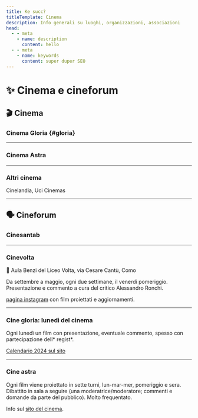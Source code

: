 ```yaml
---
title: Ke succ?
titleTemplate: Cinema
description: Info generali su luoghi, organizzazioni, associazioni
head:
  - - meta
    - name: description
      content: hello
  - - meta
    - name: keywords
      content: super duper SEO
---
```

# ✨ Cinema e cineforum

## 🎬 Cinema

### Cinema Gloria {#gloria}

***

### Cinema Astra

***

### Altri cinema

Cinelandia, Uci Cinemas

***

## 🗣️ Cineforum

### Cinesantab

***

### Cinevolta

📍 Aula Benzi del Liceo Volta, via Cesare Cantù, Como

Da settembre a maggio, ogni due settimane, il venerdì pomeriggio. Presentazione e commento a cura del critico Alessandro Ronchi.

[pagina instagram](https://www.instagram.com/cineforumliceovolta) con film proiettati e aggiornamenti.

***

### Cine gloria: lunedì del cinema

Ogni lunedì un film con presentazione, eventuale commento, spesso con partecipazione dell* regist*.

[Calendario 2024 sul sito](https://www.spaziogloria.com/events/i-lunedi-del-cinema-2024)

***

### Cine astra

Ogni film viene proiettato in sette turni, lun-mar-mer, pomeriggio e sera. Dibattito in sala a seguire (una moderatrice/moderatore; commenti e domande da parte del pubblico). Molto frequentato.

Info sul [sito del cinema](https://www.astracinema.it/pagina.php?tipopagina=cineforum).
